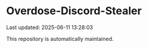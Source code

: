 # Overdose-Discord-Stealer

Last updated: 2025-06-11 13:28:03

This repository is automatically maintained.
